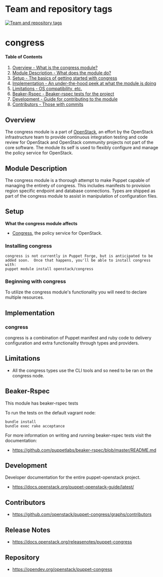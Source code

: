 Team and repository tags
========================

[![Team and repository tags](https://governance.openstack.org/tc/badges/puppet-congress.svg)](https://governance.openstack.org/tc/reference/tags/index.html)

<!-- Change things from this point on -->

congress
=======

#### Table of Contents

1. [Overview - What is the congress module?](#overview)
2. [Module Description - What does the module do?](#module-description)
3. [Setup - The basics of getting started with congress](#setup)
4. [Implementation - An under-the-hood peek at what the module is doing](#implementation)
5. [Limitations - OS compatibility, etc.](#limitations)
6. [Beaker-Rspec - Beaker-rspec tests for the project](#beaker-rpsec)
7. [Development - Guide for contributing to the module](#development)
8. [Contributors - Those with commits](#contributors)

Overview
--------

The congress module is a part of [OpenStack](https://opendev.org/openstack), an effort by the OpenStack infrastructure team to provide continuous integration testing and code review for OpenStack and OpenStack community projects not part of the core software.  The module its self is used to flexibly configure and manage the policy service for OpenStack.

Module Description
------------------

The congress module is a thorough attempt to make Puppet capable of managing the entirety of congress.  This includes manifests to provision region specific endpoint and database connections.  Types are shipped as part of the congress module to assist in manipulation of configuration files.

Setup
-----

**What the congress module affects**

* [Congress](https://docs.openstack.org/congress/latest/), the policy service for OpenStack.

### Installing congress

    congress is not currently in Puppet Forge, but is anticipated to be added soon.  Once that happens, you'll be able to install congress with:
    puppet module install openstack/congress

### Beginning with congress

To utilize the congress module's functionality you will need to declare multiple resources.

Implementation
--------------

### congress

congress is a combination of Puppet manifest and ruby code to delivery configuration and extra functionality through types and providers.

Limitations
------------

* All the congress types use the CLI tools and so need to be ran on the congress node.

Beaker-Rspec
------------

This module has beaker-rspec tests

To run the tests on the default vagrant node:

```shell
bundle install
bundle exec rake acceptance
```

For more information on writing and running beaker-rspec tests visit the documentation:

* https://github.com/puppetlabs/beaker-rspec/blob/master/README.md

Development
-----------

Developer documentation for the entire puppet-openstack project.

* https://docs.openstack.org/puppet-openstack-guide/latest/

Contributors
------------

* https://github.com/openstack/puppet-congress/graphs/contributors

Release Notes
-------------

* https://docs.openstack.org/releasenotes/puppet-congress

Repository
----------

* https://opendev.org/openstack/puppet-congress


